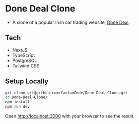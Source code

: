 # Done Deal Clone

- A clone of a popular Irish car trading website, [Done Deal](https://www.donedeal.ie).

## Tech 
- NextJS
- TypeScript
- PostgreSQL
- Tailwind CSS

## Setup Locally

```bash
git clone git@github.com:CaolanCode/Done-Deal-Clone.git
cd Done-Deal-Clone/
npm install
npm run dev
```

Open [http://localhost:3000](http://localhost:3000) with your browser to see the result.

